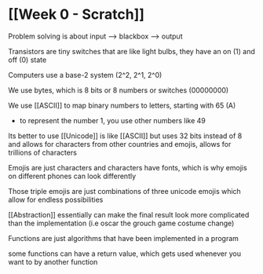 #  [[Week 0 - Scratch]]



Problem solving is about input --> blackbox --> output

Transistors are tiny switches that are like light bulbs, they have an on (1) and off (0) state

Computers use a base-2 system (2^2, 2^1, 2^0)

We use bytes, which is 8 bits or 8 numbers or switches (00000000)

We use [[ASCII]] to map binary numbers to letters, starting with 65 (A)
- to represent the number 1, you use other numbers like 49

Its better to use [[Unicode]] is like [[ASCII]] but uses 32 bits instead of 8 and allows for characters from other countries and emojis, allows for trillions of characters

Emojis are just characters and characters have fonts, which is why emojis on different phones can look differently

Those triple emojis are just combinations of three unicode emojis which allow for endless possibilities 

[[Abstraction]] essentially can make the final result look more complicated than the implementation (i.e oscar the grouch game costume change)

Functions are just algorithms that have been implemented in a program

some functions can have a return value, which gets used whenever you want to by another function